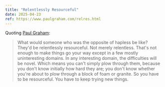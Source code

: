 ```yaml
---
title: "Relentlessly Resourceful"
date: 2025-04-23
ref: https://www.paulgraham.com/relres.html
---
```



Quoting [Paul Graham](https://www.paulgraham.com/relres.html):

> What would someone who was the opposite of hapless be like? They'd be relentlessly resourceful. Not merely relentless. That's not enough to make things go your way except in a few mostly uninteresting domains. In any interesting domain, the difficulties will be novel. Which means you can't simply plow through them, because you don't know initially how hard they are; you don't know whether you're about to plow through a block of foam or granite. So you have to be resourceful. You have to keep trying new things.